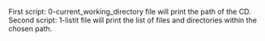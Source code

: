 First script: 0-current_working_directory file will print the path of the CD.
Second script: 1-listit file will print the list of files and directories within the chosen path.